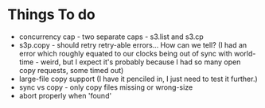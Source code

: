 # Things To do

- concurrency cap - two separate caps - s3.list and s3.cp
- s3p.copy - should retry retry-able errors... How can we tell? (I had an error which roughly equated to our clocks being out of sync with world-time - weird, but I expect it's probably because I had so many open copy requests, some timed out)
- large-file copy support (I have it penciled in, I just need to test it further.)
- sync vs copy - only copy files missing or wrong-size
- abort properly when 'found'